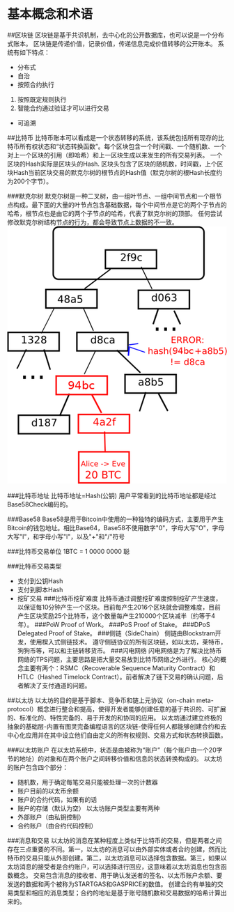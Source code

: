 # 基本概念和术语

##区块链
区块链是基于共识机制，去中心化的公开数据库，也可以说是一个分布式账本。
区块链是传递价值，记录价值，传递信息完成价值转移的公开账本。
系统有如下特点：
- 分布式
- 自治
- 按照合约执行
 1. 按照既定规则执行
 2. 智能合约通过验证才可以进行交易
- 可追溯

##比特币
比特币账本可以看成是一个状态转移的系统，该系统包括所有现存的比特币所有权状态和“状态转换函数”。每个区块包含一个时间戳、一个随机数、一个对上一个区块的引用（即哈希）和上一区块生成以来发生的所有交易列表。
一个区块的Hash实际是区块头的Hash.
区块头包含了区块的随机数，时间戳，上个区块Hash当前区块交易的默克尔树的根节点的Hash值（默克尔树的根Hash长度约为200个字节）。

###默克尔树
默克尔树是一种二叉树，由一组叶节点、一组中间节点和一个根节点构成。最下面的大量的叶节点包含基础数据，每个中间节点是它的两个子节点的哈希，根节点也是由它的两个子节点的哈希，代表了默克尔树的顶部。
任何尝试修改默克尔树结构节点的行为，都会导致节点上数据的不一致。
![默克尔树](./img/merkletreeerr.png)

###比特币地址
比特币地址=Hash(公钥)
用户平常看到的比特币地址都是经过Base58Check编码的。

###Base58
Base58是用于Bitcoin中使用的一种独特的编码方式，主要用于产生Bitcoin的钱包地址。相比Base64，Base58不使用数字"0"，字母大写"O"，字母大写"I"，和字母小写"l"，以及"+"和"/"符号

###比特币交易单位
1BTC = 1 0000 0000 聪

###比特币交易类型
- 支付到公钥Hash
- 支付到脚本Hash
- 挖矿交易
###比特币挖矿难度
比特币通过调整挖矿难度控制挖矿产生速度，以保证每10分钟产生一个区块。目前每产生2016个区块就会调整难度，目前产生区块奖励25个比特币，这个数量每产生210000个区块减半（约等于4年）。
###PoW
Proof of Work。
###PoS
Proof of Stake。
###DPoS
Delegated Proof of Stake。
###侧链（SideChain）
侧链由Blockstram开发，使用楔入式侧链技术。
遵守侧链协议的所有区块链，如以太坊，莱特币，狗狗币等，可以和主链转移货币。
###闪电网络
闪电网络是为了解决比特币网络的TPS问题，主要思路是把大量交易放到比特币网络之外进行。
核心的概念主要有两个：RSMC（Recoverable Sequence Maturity Contract）和 HTLC（Hashed Timelock Contract）。前者解决了链下交易的确认问题，后者解决了支付通道的问题。

##以太坊
以太坊的目的是基于脚本、竞争币和链上元协议（on-chain meta-protocol）概念进行整合和提高，使得开发者能够创建任意的基于共识的、可扩展的、标准化的、特性完备的、易于开发的和协同的应用。
以太坊通过建立终极的抽象的基础层-内置有图灵完备编程语言的区块链-使得任何人都能够创建合约和去中心化应用并在其中设立他们自由定义的所有权规则、交易方式和状态转换函数。

###以太坊账户
在以太坊系统中，状态是由被称为“账户”（每个账户由一个20字节的地址）的对象和在两个账户之间转移价值和信息的状态转换构成的。
以太坊的账户包含四个部分：
- 随机数，用于确定每笔交易只能被处理一次的计数器
- 账户目前的以太币余额
- 账户的合约代码，如果有的话
- 账户的存储（默认为空）
以太坊账户类型主要有两种
- 外部账户（由私钥控制）
- 合约账户（由合约代码控制）

###消息和交易
以太坊的消息在某种程度上类似于比特币的交易，但是两者之间存在三点重要的不同。第一，以太坊的消息可以由外部实体或者合约创建，然而比特币的交易只能从外部创建。第二，以太坊消息可以选择包含数据。第三，如果以太坊消息的接受者是合约账户，可以选择进行回应，这意味着以太坊消息也包含函数概念。
交易包含消息的接收者、用于确认发送者的签名、以太币账户余额、要发送的数据和两个被称为STARTGAS和GASPRICE的数值。
创建合约有单独的交易类型和相应的消息类型；合约的地址是基于账号随机数和交易数据的哈希计算出来的。

